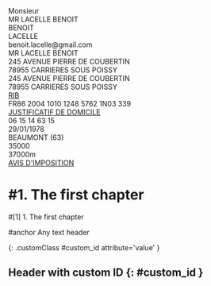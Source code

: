 <div class="gender">Monsieur</div>
<div id="name">MR LACELLE BENOIT</div>
<div id="given_name">BENOIT</div>
<div id="family_name">LACELLE</div>
<div id="email">benoit.lacelle@gmail.com</div>
<div id="postal_address">MR LACELLE BENOIT<br>245 AVENUE PIERRE DE COUBERTIN<br>78955 CARRIERES SOUS POISSY</div>
<div id="address">245 AVENUE PIERRE DE COUBERTIN<br>78955 CARRIERES SOUS POISSY</div>
<a href="TODO" id="rib">RIB</a>
<div id="iban">FR86 2004 1010 1248 5762 1N03 339</div>	<a href="TODO" id="proof_of_residence">JUSTIFICATIF DE DOMICILE</a>
<div id="phone_number">06 15 14 63 15</div>
<div id="birthdate">29/01/1978</div>
<div id="birthplace">BEAUMONT (63)</div>
<div id="income_tax_reference">35000</div>
<div id="taxable_income">37000m</div>
<a href="TODO" id="income_notice">AVIS D'IMPOSITION</a>

# #1. The first chapter

#[1] 1. The first chapter

#anchor Any text header 

{: .customClass #custom_id attribute='value' }

## Header with custom ID {: #custom_id }
